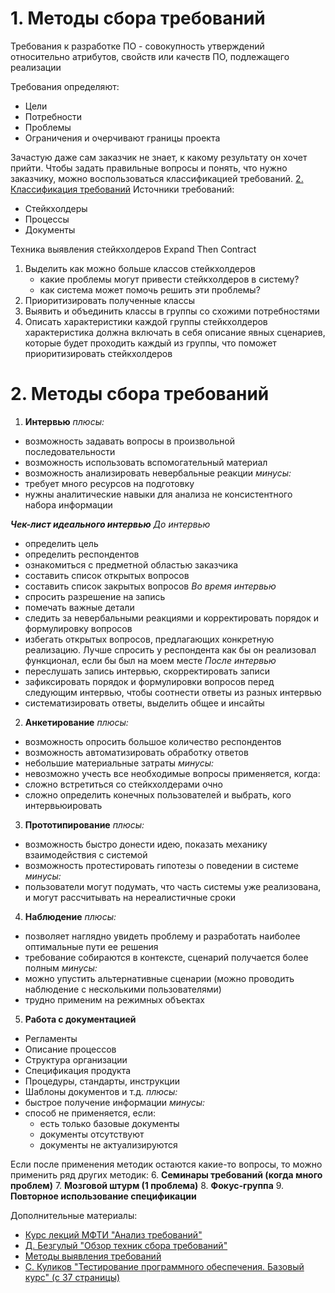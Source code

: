 # 1. Методы сбора требований
Требования к разработке ПО - совокупность утверждений относительно атрибутов, свойств или качеств ПО, подлежащего реализации

Требования определяют:
- Цели
- Потребности
- Проблемы
- Ограничения
и очерчивают границы проекта

Зачастую даже сам заказчик не знает, к какому результату он хочет прийти. Чтобы задать правильные вопросы и понять, что нужно заказчику, можно воспользоваться классификацией требований. [2. Классификация требований](1.%20Требования%20к%20разработке%20ПО.md#2.%20Классификация%20требований)
Источники требований:
- Стейкхолдеры
- Процессы
- Документы

Техника выявления стейкхолдеров Expand Then Contract
1. Выделить как можно больше классов стейкхолдеров
	- какие проблемы могут привести стейкхолдеров в систему?
	- как система может помочь решить эти проблемы?
2. Приоритизировать полученные классы
3. Выявить и объединить классы в группы со схожими потребностями
4. Описать характеристики каждой группы стейкхолдеров
характеристика должна включать в себя описание явных сценариев, которые будет проходить каждый из группы, что поможет приоритизировать стейкхолдеров

# 2. Методы сбора требований
1. **Интервью**
*плюсы:*
- возможность задавать вопросы в произвольной последовательности
- возможность использовать вспомогательный материал
- возможность анализировать невербальные реакции
 *минусы:*
 - требует много ресурсов на подготовку
 - нужны аналитические навыки для анализа не консистентного  набора информации

***Чек-лист идеального интервью***
*До интервью*
- определить цель
- определить респондентов
- ознакомиться с предметной областью заказчика
- составить список открытых вопросов
- составить список закрытых вопросов
*Во время интервью*
- спросить разрешение на запись
- помечать важные детали
- следить за невербальными реакциями и корректировать порядок и формулировку вопросов
- избегать открытых вопросов, предлагающих конкретную реализацию. Лучше спросить у респондента как бы он реализовал функционал, если бы был на моем месте
*После интервью*
- переслушать запись интервью, скорректировать записи
- зафиксировать порядок и формулировки вопросов перед следующим интервью, чтобы соотнести ответы из разных интервью
- систематизировать ответы, выделить общее и инсайты

2. **Анкетирование**
*плюсы:*
- возможность опросить большое количество респондентов
- возможность автоматизировать обработку ответов
- небольшие материальные затраты
*минусы:*
- невозможно учесть все необходимые вопросы
применяется, когда:
- сложно встретиться со стейкхолдерами очно
- сложно определить конечных пользователей и выбрать, кого интервьюировать

3. **Прототипирование**
*плюсы:*
- возможность быстро донести идею, показать механику взаимодействия с системой
- возможность протестировать гипотезы о поведении в системе
*минусы:*
- пользователи могут подумать, что часть системы уже реализована, и могут рассчитывать на нереалистичные сроки

4. **Наблюдение**
*плюсы:*
- позволяет наглядно увидеть проблему и разработать наиболее оптимальные пути ее решения
- требование собираются в контексте, сценарий получается более полным
*минусы:*
- можно упустить альтернативные сценарии (можно проводить наблюдение с несколькими пользователями)
- трудно применим на режимных объектах

5. **Работа с документацией**
- Регламенты
- Описание процессов
- Структура организации
- Спецификация продукта
- Процедуры, стандарты, инструкции
- Шаблоны документов и т.д.
*плюсы:*
- быстрое получение информации
*минусы:*
- способ не применяется, если:
	- есть только базовые документы
	- документы отсутствуют
	- документы не актуализируются

Если после применения методик остаются какие-то вопросы, то можно применить ряд других методик:
6. **Семинары требований (когда много проблем)**
7. **Мозговой штурм (1 проблема)**
8. **Фокус-группа**
9. **Повторное использование спецификации**

Дополнительные материалы:
- [Курс лекций МФТИ "Анализ требований"](https://mipt.ru/online/algoritmov-i-tekhnologiy/analiz-treb.php)
- [Д. Безгулый "Обзор техник сбора требований"](http://requirements.ru/lections_22)
- [Методы выявления требований](https://studfile.net/preview/4532891/page:8/)
- [С. Куликов "Тестирование программного обеспечения. Базовый курс" (с 37 страницы)](http://svyatoslav.biz/software_testing_book/)

